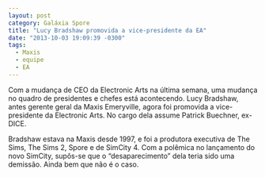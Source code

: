 ```yaml
---
layout: post
category: Galáxia Spore
title: "Lucy Bradshaw promovida a vice-presidente da EA"
date: "2013-10-03 19:09:39 -0300"
tags:
  - Maxis
  - equipe
  - EA
---
```

Com a mudança de CEO da Electronic Arts na última semana, uma mudança no quadro de presidentes e chefes está acontecendo. Lucy Bradshaw, antes gerente geral da Maxis Emeryville, agora foi promovida a vice-presidente da Electronic Arts. No cargo dela assume Patrick Buechner, ex-DICE.

Bradshaw estava na Maxis desde 1997, e foi a produtora executiva de The Sims, The Sims 2, Spore e de SimCity 4. Com a polêmica no lançamento do novo SimCity, supôs-se que o “desaparecimento” dela teria sido uma demissão. Ainda bem que não é o caso.
